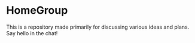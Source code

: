 # HomeGroup
This is a repository made primarily for discussing various ideas and plans. Say hello in the chat!
